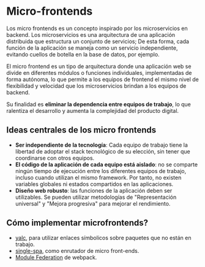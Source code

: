 # Micro-frontends

Los micro frontends es un concepto inspirado por los microservicios en backend. Los microservicios es una arquitectura de una aplicación distribuida que estructura un conjunto de servicios; De esta forma, cada función de la aplicación se maneja como un servicio independiente, evitando cuellos de botella en la base de datos, por ejemplo.

El micro frontend es un tipo de arquitectura donde una aplicación web se divide en diferentes módulos o funciones individuales, implementadas de forma autónoma, lo que permite a los equipos de frontend el mismo nivel de flexibilidad y velocidad que los microservicios brindan a los equipos de backend.

Su finalidad es **eliminar la dependencia entre equipos de trabajo**, lo que ralentiza el desarrollo y aumenta la complejidad del producto digital.

## Ideas centrales de los micro frontends

- **Ser independiente de la tecnología**: Cada equipo de trabajo tiene la libertad de adoptar el stack tecnológico de su elección, sin tener que coordinarse con otros equipos.
- **El código de la aplicación de cada equipo está aislado**: no se comparte ningún tiempo de ejecución entre los diferentes equipos de trabajo, incluso cuando utilizan el mismo framework. Por tanto, no existen variables globales ni estados compartidos en las aplicaciones.
- **Diseño web robusto**: las funciones de la aplicación deben ser utilizables. Se pueden utilizar metodologías de "Representación universal" y "Mejora progresiva" para mejorar el rendimiento.

## Cómo implementar microfrontends?

- [yalc](https://github.com/wclr/yalc), para utilizar enlaces símbolicos sobre paquetes que no están en trabajo.
- [single-spa](https://single-spa.js.org/), como enrutador de micro front-ends.
- [Module Federation](https://webpack.js.org/concepts/module-federation/) de webpack.
